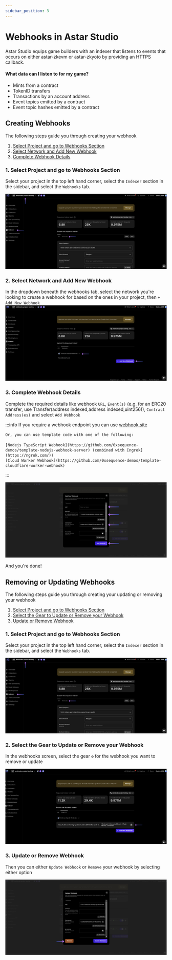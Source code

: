 ```yaml
---
sidebar_position: 3
---
```


# Webhooks in Astar Studio

Astar Studio equips game builders with an indexer that listens to events that occurs on either astar-zkevm or astar-zkyoto by providing an HTTPS callback.

#### What data can I listen to for my game?
- Mints from a contract
- TokenID transfers
- Transactions by an account address
- Event topics emitted by a contract
- Event topic hashes emitted by a contract

## Creating Webhooks

The following steps guide you through creating your webhook

1. [Select Project and go to Webhooks Section](./no_code_webhooks.md#1-select-project-and-go-to-webhooks-section)
2. [Select Network and Add New Webhook](./no_code_webhooks.md#2-select-network-and-add-new-webhook)
3. [Complete Webhook Details](./no_code_webhooks.md#3-complete-webhook-details)

### 1. Select Project and go to Webhooks Section

Select your project in the top left hand corner, select the `Indexer` section in the sidebar, and select the `Webhooks` tab.

![indexer webhooks select](img/studio_indexer_webhooks_select.png)
 
### 2. Select Network and Add New Webhook

In the dropdown beneath the webhooks tab, select the network you're looking to create a webhook for based on the ones in your project, then `+ Add New Webhook`
![indexer webhooks add new webhook](img/studio_indexer_webhooks_add_new_webhook.png)
 
### 3. Complete Webhook Details
Complete the required details like webhook `URL`, `Event(s)` (e.g. for an ERC20 transfer, use Transfer(address indexed,address indexed,uint256)), `Contract Address(es)` and select `Add Webhook`

:::info
    If you require a webhook endpoint you can use [webhook.site](https://webhook.site/)
    
    Or, you can use template code with one of the following:

    [Nodejs TypeScript Webhook](https://github.com/0xsequence-demos/template-nodejs-webhook-server) (combined with [ngrok](https://ngrok.com/))
    [Cloud Worker Webhook](https://github.com/0xsequence-demos/template-cloudflare-worker-webhook)
:::

![add a webhook with details](img/studio_indexer_webhooks_add_webhook.png)

And you're done!

## Removing or Updating Webhooks

The following steps guide you through creating your updating or removing your webhook

1. [Select Project and go to Webhooks Section](./no_code_webhooks.md#1-select-project-and-go-to-webhooks-section-1)
2. [Select the Gear to Update or Remove your Webhook](./no_code_webhooks.md#2-select-the-gear-to-update-or-remove-your-webhook)
3. [Update or Remove Webhook](./no_code_webhooks.md#3-update-or-remove-webhook)

### 1. Select Project and go to Webhooks Section

Select your project in the top left hand corner, select the `Indexer` section in the sidebar, and select the `Webhooks` tab.

![indexer webhooks select](img/studio_indexer_webhooks_select.png)

### 2. Select the Gear to Update or Remove your Webhook
In the webhooks screen, select the gear `⚙` for the webhook you want to remove or update

![click update webhook](img/studio_indexer_webhook_select.png)

### 3. Update or Remove Webhook

Then you can either `Update Webhook` or `Remove` your webhook by selecting either option

![update or remove](img/studio_indexer_webhooks_update_or_remove.png)